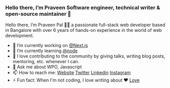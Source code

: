 ### Hello there, I’m Praveen Software engineer, technical writer & open-source maintainer 👋

Hello there, I’m Praveen Pal 👋🏻 a passionate full-stack web developer based in Bangalore with over 6 years of hands-on experience in the world of web development.

- 🔭 I’m currently working on <a href="https://nextjs.org">@Next.js</a>
- 🌱 I’m currently learning <a href="https://nodejs.org/en/">@node</a>
- 👯 I love contributing to the community by giving talks, writing blog posts, mentoring, etc. whenever I can.
- 💬 Ask me about WPO, Javascript
- 📫 How to reach me: <a href="https://praveenpal.in/">Website</a> <a href="https://twitter.com/PraveenPal4232">Twitter</a>  <a href="https://www.linkedin.com/in/praveenpal4232/">Linkedin</a>  <a href="https://www.instagram.com/praveenpal4232/">Instagram</a>  
- ⚡ Fun fact: When I'm not coding, I love writing about ❤️ <a href="https://www.instagram.com/ishqkepaigaam/">Love</a> 
